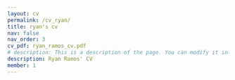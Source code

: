 ```yaml
---
layout: cv
permalink: /cv_ryan/
title: ryan's cv
nav: false
nav_order: 3
cv_pdf: ryan_ramos_cv.pdf
# description: This is a description of the page. You can modify it in 'pages/_cv.md'. You can also change or remove the top pdf download button.
description: Ryan Ramos' CV
member: 1
---
```

